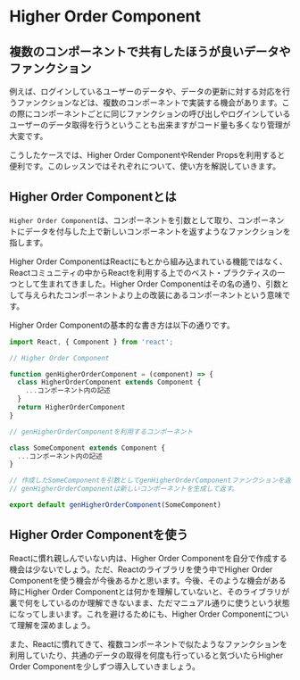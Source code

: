 # Higher Order Component

## 複数のコンポーネントで共有したほうが良いデータやファンクション

例えば、ログインしているユーザーのデータや、データの更新に対する対応を行うファンクションなどは、複数のコンポーネントで実装する機会があります。この際にコンポーネントごとに同じファンクションの呼び出しやログインしているユーザーのデータ取得を行うということも出来ますがコード量も多くなり管理が大変です。

こうしたケースでは、Higher Order ComponentやRender Propsを利用すると便利です。このレッスンではそれぞれについて、使い方を解説していきます。

## Higher Order Componentとは

`Higher Order Component`は、コンポーネントを引数として取り、コンポーネントにデータを付与した上で新しいコンポーネントを返すようなファンクションを指します。

Higher Order ComponentはReactにもとから組み込まれている機能ではなく、Reactコミュニティの中からReactを利用する上でのベスト・プラクティスの一つとして生まれてきました。Higher Order Componentはその名の通り、引数として与えられたコンポーネントより上の改装にあるコンポーネントという意味です。

Higher Order Componentの基本的な書き方は以下の通りです。

```js
import React, { Component } from 'react';

// Higher Order Component

function genHigherOrderComponent = (component) => {
  class HigherOrderComponent extends Component {
    ...コンポーネント内の記述
  }
  return HigherOrderComponent
}

// genHigherOrderComponentを利用するコンポーネント

class SomeComponent extends Component {
  ...コンポーネント内の記述
}

// 作成したSomeComponentを引数としてgenHigherOrderComponentファンクションを返す。
// genHigherOrderComponentは新しいコンポーネントを生成して返す。

export default genHigherOrderComponent(SomeComponent)
```

## Higher Order Componentを使う

Reactに慣れ親しんでいない内は、Higher Order Componentを自分で作成する機会は少ないでしょう。ただ、Reactのライブラリを使う中でHigher Order Componentを使う機会が今後あるかと思います。今後、そのような機会がある時にHigher Order Componentとは何かを理解していないと、そのライブラリが裏で何をしているのか理解できないまま、ただマニュアル通りに使うという状態になってしまいます。これを避けるためにも、Higher Order Componentについて理解を深めましょう。

また、Reactに慣れてきて、複数コンポーネントで似たようなファンクションを利用していたり、共通のデータの取得を何度も行っていると気づいたらHigher Order Componentを少しずつ導入していきましょう。